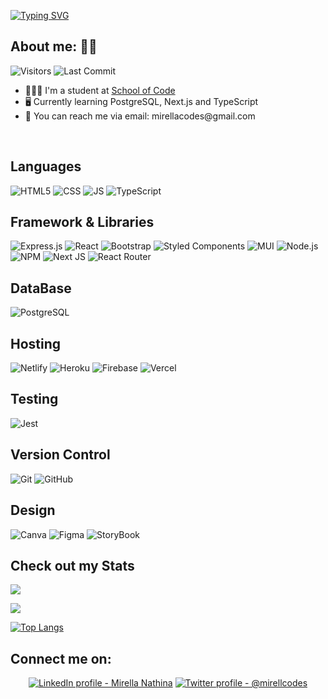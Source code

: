 [![Typing SVG](https://readme-typing-svg.herokuapp.com?color=%23B582F7&size=50&width=770&height=80&lines=Hey!+I'm+Mirella)](https://git.io/typing-svg)

## About me: 🧏🏽
<img alt="Visitors" src="https://komarev.com/ghpvc/?username=mirellacodes&color=670067&style=plastic&label=VISITORS"/>  <img alt="Last Commit" src="https://img.shields.io/github/last-commit/mirellacodes/mirellacodes?logo=markdown&label=LAST+UPDATE&color=670067&style=plastic">


  <ul>
  <li> 👩🏽‍🎓 I'm a student at <a href=https://www.schoolofcode.co.uk> School of Code </a> </li>
  <li> 🖥️ Currently learning PostgreSQL, Next.js and TypeScript </li>
  <li> 📧 You can reach me via email: mirellacodes@gmail.com </li>
        </ul>
     

<br>

## Languages
![HTML5](https://img.shields.io/badge/HTML5-E34F26?style=for-the-badge&logo=html5&logoColor=white)
![CSS](https://img.shields.io/badge/CSS-239120?&style=for-the-badge&logo=css3&logoColor=white)
![JS](https://img.shields.io/badge/JavaScript-F7DF1E?style=for-the-badge&logo=javascript&logoColor=black)
![TypeScript](https://img.shields.io/badge/TypeScript-007ACC?style=for-the-badge&logo=typescript&logoColor=white)

## Framework & Libraries
![Express.js](https://img.shields.io/badge/Express.js-404D59?style=for-the-badge)
![React](https://img.shields.io/badge/React-20232A?style=for-the-badge&logo=react&logoColor=61DAFB)
![Bootstrap](https://img.shields.io/badge/Bootstrap-563D7C?style=for-the-badge&logo=bootstrap&logoColor=white)
![Styled Components](https://img.shields.io/badge/styled--components-DB7093?style=for-the-badge&logo=styled-components&logoColor=white)
![MUI](https://img.shields.io/badge/Material--UI-0081CB?style=for-the-badge&logo=material-ui&logoColor=white)
![Node.js](https://img.shields.io/badge/Node.js-43853D?style=for-the-badge&logo=node.js&logoColor=white)
![NPM](https://img.shields.io/badge/NPM-%23000000.svg?style=for-the-badge&logo=npm&logoColor=white)
![Next JS](https://img.shields.io/badge/Next-black?style=for-the-badge&logo=next.js&logoColor=white)
![React Router](https://img.shields.io/badge/React_Router-CA4245?style=for-the-badge&logo=react-router&logoColor=white)

## DataBase
![PostgreSQL](https://img.shields.io/badge/PostgreSQL-316192?style=for-the-badge&logo=postgresql&logoColor=white)

## Hosting
![Netlify](https://img.shields.io/badge/Netlify-00C7B7?style=for-the-badge&logo=netlify&logoColor=white)
![Heroku](https://img.shields.io/badge/Heroku-430098?style=for-the-badge&logo=heroku&logoColor=white)
![Firebase](https://img.shields.io/badge/firebase-%23039BE5.svg?style=for-the-badge&logo=firebase)
![Vercel](https://img.shields.io/badge/vercel-%23000000.svg?style=for-the-badge&logo=vercel&logoColor=white)

## Testing
![Jest](https://img.shields.io/badge/-jest-%23C21325?style=for-the-badge&logo=jest&logoColor=white)

## Version Control
![Git](https://img.shields.io/badge/git-%23F05033.svg?style=for-the-badge&logo=git&logoColor=white)
![GitHub](https://img.shields.io/badge/github-%23121011.svg?style=for-the-badge&logo=github&logoColor=white)


## Design
![Canva](https://img.shields.io/badge/Canva-%2300C4CC.svg?style=for-the-badge&logo=Canva&logoColor=white)
![Figma](https://img.shields.io/badge/figma-%23F24E1E.svg?style=for-the-badge&logo=figma&logoColor=white)
![StoryBook](https://img.shields.io/badge/-Storybook-FF4785?style=for-the-badge&logo=storybook&logoColor=white)







 
## Check out my Stats

<a href="https://git.io/streak-stats"> <img  src="http://github-readme-streak-stats.herokuapp.com?user=mirellacodes&theme=shades-of-purple&date_format=j%20M%5B%20Y%5D&ring=D3DD73&fire=FF632B&sideNums=B7AFFF&currStreakNum=B7AFFF&currStreakLabel=84D7DD&sideLabels=84D7DD&dates=DDB291&stroke=C6E9FF&border=00B9DD&background=3D2064" /> 
</a>
<br>

<a href="https://git.io/streak-stats"> <img src="https://github-readme-stats.vercel.app/api?username=mirellacodes&show_icons=true&theme=synthwave" /> 
  
 [![Top Langs](https://github-readme-stats.vercel.app/api/top-langs/?username=mirellacodes&layout=compact)](https://github.com/mirellacodes/github-readme-stats)

 ## Connect me on:

  <p align="center">
  <a href="https://www.linkedin.com/in/mirella-nathina">
    <img src="https://img.shields.io/badge/linkedin-%230077B5.svg?style=for-the-badge&logo=linkedin&logoColor=white" alt="LinkedIn profile - Mirella Nathina" title="LinkedIn"></a> <a href="https://twitter.com/mirellacodes">
    <img src="https://img.shields.io/badge/mirellacodes-%231DA1F2.svg?style=for-the-badge&logo=Twitter&logoColor=white" alt="Twitter profile - @mirellcodes" title="Twitter"></a> 


  
